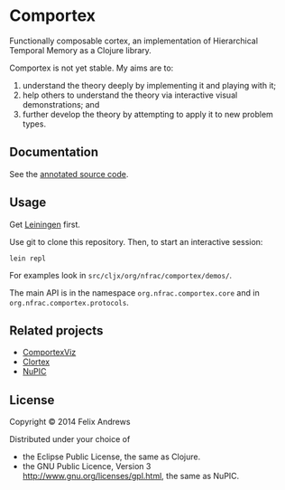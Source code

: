 # Comportex

Functionally composable cortex, an implementation of Hierarchical
Temporal Memory as a Clojure library.

Comportex is not yet stable. My aims are to:

1. understand the theory deeply by implementing it and playing with it;
2. help others to understand the theory via interactive visual demonstrations; and
3. further develop the theory by attempting to apply it to new problem types.


## Documentation

See the [annotated source code](http://nupic-community.github.io/comportex/).


## Usage

Get [Leiningen](http://leiningen.org/) first.

Use git to clone this repository. Then, to start an interactive session:

```
lein repl
```

For examples look in `src/cljx/org/nfrac/comportex/demos/`.

The main API is in the namespace `org.nfrac.comportex.core` and in
`org.nfrac.comportex.protocols`.


## Related projects

* [ComportexViz](http://github.com/nupic-community/comportexviz/)
* [Clortex](https://github.com/nupic-community/clortex/)
* [NuPIC](http://www.numenta.org/)


## License

Copyright © 2014 Felix Andrews

Distributed under your choice of
* the Eclipse Public License, the same as Clojure.
* the GNU Public Licence, Version 3 http://www.gnu.org/licenses/gpl.html, the same as NuPIC.
